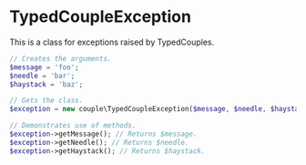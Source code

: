 # TypedCoupleException
This is a class for exceptions raised by TypedCouples.

```php
// Creates the arguments.
$message = 'foo';
$needle = 'bar';
$haystack = 'baz';

// Gets the class.
$exception = new couple\TypedCoupleException($message, $needle, $haystack);

// Demonstrates use of methods.
$exception->getMessage(); // Returns $message.
$exception->getNeedle(); // Returns $needle.
$exception->getHaystack(); // Returns $haystack.
```
